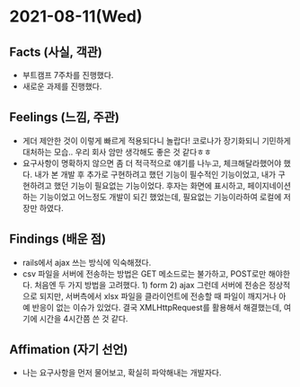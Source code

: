 # 2021-08-11\(Wed\)

## Facts \(사실, 객관\)

* 부트캠프 7주차를 진행했다.
* 새로운 과제를 진행했다.

## Feelings \(느낌, 주관\)

* 게더 제안한 것이 이렇게 빠르게 적용되다니 놀랍다! 코로나가 장기화되니 기민하게 대처하는 모습.. 우리 회사 암만 생각해도 좋은 것 같다ㅎㅎ
* 요구사항이 명확하지 않으면 좀 더 적극적으로 얘기를 나누고, 체크해달라했어야 했다. 내가 본 개발 후 추가로 구현하려고 했던 기능이 필수적인 기능이었고, 내가 구현하려고 했던 기능이 필요없는 기능이었다. 후자는 화면에 표시하고, 페이지네이션하는 기능이었고 어느정도 개발이 되긴 했었는데, 필요없는 기능이라하여 로컬에 저장만 하였다.  

## Findings \(배운 점\)

* rails에서 ajax 쓰는 방식에 익숙해졌다.
* csv 파일을 서버에 전송하는 방법은 GET 메소드로는 불가하고, POST로만 해야한다. 처음엔 두 가지 방법을 고려했다. 1\) form 2\) ajax 그런데 서버에 전송은 정상적으로 되지만, 서버측에서 xlsx 파일을 클라이언트에 전송할 때 파일이 깨지거나 아예 반응이 없는 이슈가 있었다. 결국 XMLHttpRequest를 활용해서 해결했는데, 여기에 시간을 4시간쯤 쓴 것 같다.

## Affimation \(자기 선언\)

* 나는 요구사항을 먼저 물어보고, 확실히 파악해내는 개발자다.

